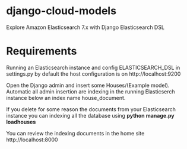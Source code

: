 # django-cloud-models

Explore Amazon Elasticsearch 7.x with Django Elasticsearch DSL<br>

# Requirements

Running an Elasticsearch instance and config ELASTICSEARCH_DSL in settings.py
by default the host configuration is on http://localhost:9200<br>

Open the Django admin and insert some Houses/(Example model). Automatic
all admin insertion are indexing in the running Elasticserch instance below
an index name house_document.<br>

If you delete for some reason the documents from your Elasticsearch instance
you can indexing all the database using **python manage.py loadhouses**

You can review the indexing documents in the home site http://localhost:8000
